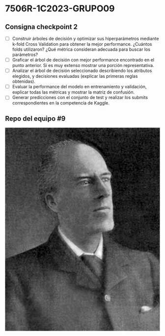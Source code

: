 # 7506R-1C2023-GRUPO09

## Consigna checkpoint 2
- [ ] Construir árboles de decisión y optimizar sus hiperparámetros mediante k-fold Cross Validation para obtener la mejor performance. ¿Cuántos folds utilizaron? ¿Qué métrica consideran adecuada para buscar los parámetros?
- [ ] Graficar el árbol de decisión con mejor performance encontrado en el punto anterior. Si es muy extenso mostrar una porción representativa.
- [ ] Analizar el árbol de decisión seleccionado describiendo los atributos elegidos, y decisiones evaluadas (explicar las primeras reglas obtenidas).
- [ ] Evaluar la performance del modelo en entrenamiento y validación, explicar todas las métricas y mostrar la matriz de confusión.
- [ ] Generar predicciones con el conjunto de test y realizar los submits correspondientes en la competencia de Kaggle.

## Repo del equipo #9

![Karl Pearson](informe/images/Karl_Pearson.jpg)

